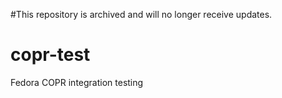 #This repository is archived and will no longer receive updates.

# copr-test
Fedora COPR integration testing
